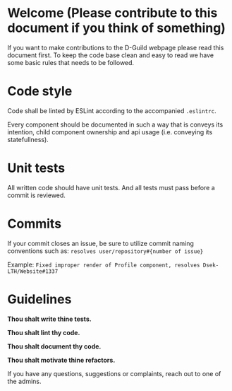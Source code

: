 # Welcome (Please contribute to this document if you think of something)
If you want to make contributions to the D-Guild webpage please read this document first. To keep the code base clean and easy to read we have some basic rules that needs to be followed.

# Code style
Code shall be linted by ESLint according to the accompanied `.eslintrc`.

Every component should be documented in such a way that is conveys its intention, child component ownership and api usage (i.e. conveying its statefullness).

# Unit tests
All written code should have unit tests. And all tests must pass before a commit is reviewed.

# Commits
If your commit closes an issue, be sure to utilize commit naming conventions such as: `resolves user/repository#{number of issue}`

Example: `Fixed improper render of Profile component, resolves Dsek-LTH/Website#1337`

# Guidelines
**Thou shalt write thine tests.**

**Thou shalt lint thy code.**

**Thou shalt document thy code.**

**Thou shalt motivate thine refactors.**

If you have any questions, suggestions or complaints, reach out to one of the admins.
